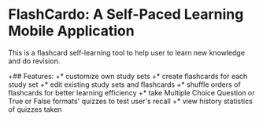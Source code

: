 # FlashCardo: A Self-Paced Learning Mobile Application

This is a flashcard self-learning tool to help user to learn new knowledge and do revision.

+## Features:
+* customize own study sets 
+* create flashcards for each study set
+* edit existing study sets and flashcards
+* shuffle orders of flashcards for better learning efficiency
+* take Multiple Choice Question or True or False formats' quizzes to test user's recall
+* view history statistics of quizzes taken 

